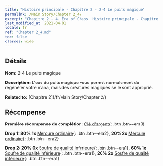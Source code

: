 ```yaml
---
title: "Histoire principale - Chapitre 2 - 2-4 Le puits magique"
permalink: /Main Story/Chapter 2_4/
excerpt: "Chapitre 2 - 4. Era of Chaos  Histoire principale - Chapitre 2_4. 2-4 Le puits magique"
last_modified_at: 2021-04-01
locale: fr
ref: "Chapter 2_4.md"
toc: false
classes: wide
---
```


## Détails

 **Nom:** 2-4 Le puits magique

 **Description:** L'eau du puits magique vous permet normalement de régénérer votre mana, mais des créatures magiques se le sont approprié.

 **Related to:** [Chapitre 2](/fr/Main Story/Chapter 2/)

## Récompense

 **Première récompense de complétion:** [Clé d'argent](/fr/Items/con_693/){: .btn .btn--era3}

 **Drop 1:** **80% 1x** [Mercure ordinaire](/fr/Items/mat_8/){: .btn .btn--era2}, **20% 2x** [Mercure ordinaire](/fr/Items/mat_8/){: .btn .btn--era2}

 **Drop 2:** **20% 0x** [Soufre de qualité inférieure](/fr/Items/mat_3/){: .btn .btn--era1}, **60% 1x** [Soufre de qualité inférieure](/fr/Items/mat_3/){: .btn .btn--era1}, **20% 2x** [Soufre de qualité inférieure](/fr/Items/mat_3/){: .btn .btn--era1}

